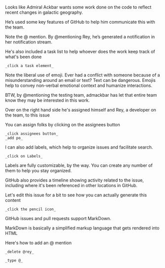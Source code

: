 Looks like Admiral Ackbar wants some work done on the code to reflect recent changes in galactic geography.

He’s used some key features of GitHub to help him communicate this with the team.

Note the @ mention.  By @mentioning Rey, he’s generated a notification in her notification stream.

He's also included a task list to help whoever does the work keep track of what's been done

    _click a task element_

Note the liberal use of emoji.  Ever had a conflict with someone because of a  misunderstanding around an email or text?  Text can be dangerous.
Emojis help to convey non-verbal emotional context and humanize interactions.

BTW, by @mentioning the testing team, admackbar has let that entire team know they may be interested in this work.

Over on the right hand side he's assigned himself and Rey, a developer on the team, to this issue

You can assign folks by clicking on the assignees button

    _click assignees button_
    _add po_

I can also add labels, which help to organize issues and facilitate search.

    _click on Labels_

Labels are fully customizable, by the way.  You can create any number of them to help you
stay organized.

GitHub also provides a timeline showing activity related to the issue, including where it's been referenced in other locations
in GitHub.

Let's edit this issue for a bit to see how you can actually generate this content

    _click the pencil icon_

GitHub issues and pull requests support MarkDown.

MarkDown is basically a simplified markup language that gets rendered into HTML

Here's how to add an @ mention

    _delete @rey_

    _type @_
